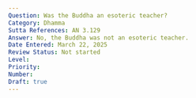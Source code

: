 ```yaml
---
Question: Was the Buddha an esoteric teacher?
Category: Dhamma
Sutta References: AN 3.129
Answer: No, the Buddha was not an esoteric teacher.
Date Entered: March 22, 2025
Review Status: Not started
Level: 
Priority: 
Number: 
Draft: true
---
```

